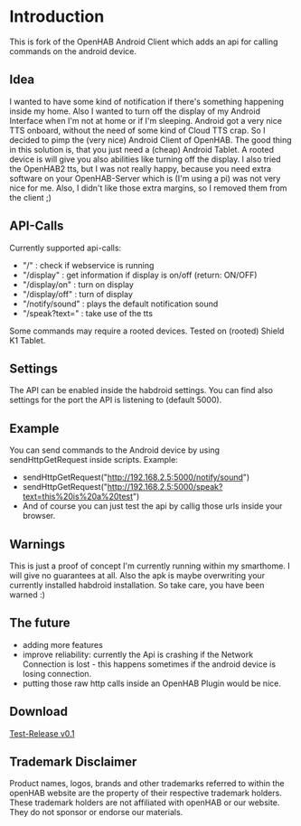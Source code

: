 # Introduction

This is fork of the OpenHAB Android Client which adds an api for calling commands on the android device.

## Idea
I wanted to have some kind of notification if there's something happening inside my home. Also I wanted to turn off the display of my Android Interface when I'm not at home or if I'm sleeping.
Android got a very nice TTS onboard, without the need of some kind of Cloud TTS crap. So I decided to pimp the (very nice) Android Client of OpenHAB. The good thing in this solution is, that you just need a (cheap) Android Tablet. A rooted device is will give you also abilities like turning off the display.
I also tried the OpenHAB2 tts, but I was not really happy, because you need extra software on your OpenHAB-Server which is (I'm using a pi) was not very nice for me.
Also, I didn't like those extra margins, so I removed them from the client ;)

## API-Calls
Currently supported api-calls:
- "/" : check if webservice is running
- "/display" : get information if display is on/off (return: ON/OFF)
- "/display/on" : turn on display
- "/display/off" : turn of display
- "/notify/sound" : plays the default notification sound
- "/speak?text=" : take use of the tts

Some commands may require a rooted devices.
Tested on (rooted) Shield K1 Tablet.

## Settings
The API can be enabled inside the habdroid settings. You can find also settings for the port the API is listening to (default 5000).

## Example
You can send commands to the Android device by using sendHttpGetRequest inside scripts. Example:
- sendHttpGetRequest("http://192.168.2.5:5000/notify/sound")
- sendHttpGetRequest("http://192.168.2.5:5000/speak?text=this%20is%20a%20test")
- And of course you can just test the api by callig those urls inside your browser.

## Warnings
This is just a proof of concept I'm currently running within my smarthome. I will give no guarantees at all. Also the apk is maybe overwriting your currently installed habdroid installation. So take care, you have been warned :)

## The future
- adding more features
- improve reliability: currently the Api is crashing if the Network Connection is lost - this happens sometimes if the android device is losing connection.
- putting those raw http calls inside an OpenHAB Plugin would be nice.

## Download
[Test-Release v0.1](https://github.com/domhaas/openhab.android/releases/download/0.1/mobile-debug.apk)

## Trademark Disclaimer

Product names, logos, brands and other trademarks referred to within the openHAB website are the
property of their respective trademark holders. These trademark holders are not affiliated with
openHAB or our website. They do not sponsor or endorse our materials.
